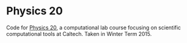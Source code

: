# Physics 20

Code for [Physics 20](http://pmaweb.caltech.edu/~physlab/physics_20_spring19.html "Caltech Ph20 Homepage"), a computational lab course focusing on scientific computational tools at Caltech. Taken in Winter Term 2015. 
